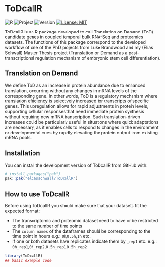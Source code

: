 
<!-- README.md is generated from README.Rmd. Please edit that file -->

# ToDcallR

<!-- badges: start -->

![R](https://img.shields.io/badge/R-276DC3?style=for-the-badge&logo=r&logoColor=white)
![Project](https://img.shields.io/badge/Master--PhD-Thesis-blue)
![Version](https://img.shields.io/badge/Version-0.1.0-red) [![License:
MIT](https://cdn.prod.website-files.com/5e0f1144930a8bc8aace526c/65dd9eb5aaca434fac4f1c34_License-MIT-blue.svg)](/LICENSE)
<!-- badges: end -->

ToDcallR is an R package developed to call Translation on Demand (ToD)
candidate genes in coupled temporal bulk RNA-Seq and proteomics
datasets. The functions of this package correspond to the developed
workflow of one of the PhD projects from Luke Brandwood and my (Elias
Schwall) Master Thesis project (Translation on Demand as a
post-transcriptional regulation mechanism of embryonic stem cell
differentiation).

## Translation on Demand

We define ToD as an increase in protein abundance due to enhanced
translation, occurring without any changes in mRNA levels of the
corresponding gene. In other words, ToD is a regulatory mechanism where
translation efficiency is selectively increased for transcripts of
specific genes. This upregulation allows for rapid adjustments in
protein levels, supporting cellular responses that need immediate
protein synthesis without requiring new mRNA transcription. Such
translation-driven increases could be particularly useful in situations
where quick adaptations are necessary, as it enables cells to respond to
changes in the environment or developmental cues by rapidly elevating
the protein output from existing mRNA pools.

## Installation

You can install the development version of ToDcallR from
[GitHub](https://github.com/) with:

``` r
# install.packages("pak")
pak::pak("eliasschwall/ToDcallR")
```

## How to use ToDcallR

Before using ToDcallR you should make sure that your datasets fit the
expected format:

- The transcriptomic and proteomic dataset need to have or be restricted
  to the same number of time points
- The `column names` of the dataframes should be corresponding to the
  time point in hours e.g.: `0h`,`0.5h`,`1h` etc.
- If one or both datasets have replicates indicate them by `_rep1` etc.
  e.g.: `0h_rep1`,`0h_rep2`,`0.5h_rep1`,`0.5h_rep2`

``` r
library(ToDcallR)
## basic example code
```
